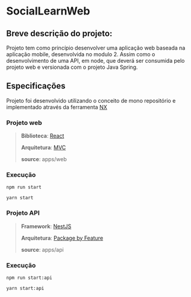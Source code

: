 # SocialLearnWeb

## Breve descrição do projeto:

Projeto tem como princípio desenvolver uma aplicação web baseada na aplicação mobile, desenvolvida no modulo 2.
Assim como o desenvolvimento de uma API, em node, que deverá ser consumida pelo projeto web e versionada com o projeto Java Spring.

## Especificações

Projeto foi desenvolvido utilizando o conceito de mono repositório e implementado através da ferramenta [NX](https://nx.dev/)

### Projeto web

> **Biblioteca**: [React](https://reactjs.org/) 
>
> **Arquitetura**: [MVC](https://pt.wikipedia.org/wiki/MVC)
> 
> **source**: apps/web

### Execução

```batch
npm run start

yarn start
```

### Projeto API


> **Framework**: [NestJS](https://nestjs.com/) 
> 
> **Arquitetura**: [Package by Feature](https://phauer.com/2020/package-by-feature/) 
> 
> **source**: apps/api


### Execução

```batch
npm run start:api

yarn start:api
```
